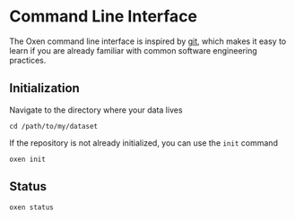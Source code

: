 # Command Line Interface

The Oxen command line interface is inspired by [git](https://git-scm.com/doc), which makes it easy to learn if you 
are already familiar with common software engineering practices.

## Initialization

Navigate to the directory where your data lives

```
cd /path/to/my/dataset
```

If the repository is not already initialized, you can use the `init` command

```
oxen init
```

## Status

```
oxen status
```